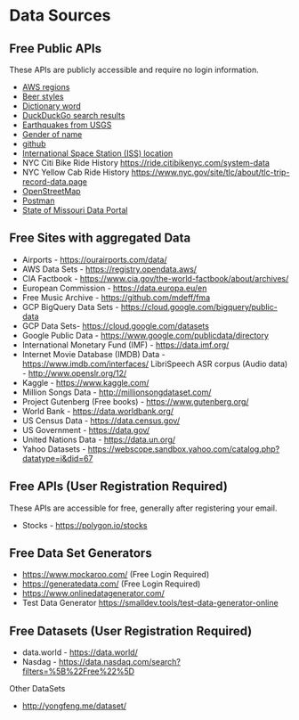 # Data Sources

## Free Public APIs

These APIs are publicly accessible and require no login information.

- [AWS regions](free-public-api/aws-regions/README.md)
- [Beer styles](free-public-api/beerstyles/README.md)
- [Dictionary word](free-public-api/dictonary/README.md)
- [DuckDuckGo search results](free-public-api/duckduckgo/README.md)
- [Earthquakes from USGS](free-public-api/earthquakes/README.md)
- [Gender of name](free-public-api/genderize/README.md)
- [github](free-public-api/github/README.md)
- [International Space Station (ISS) location](free-public-api/iss/README.md)
- NYC Citi Bike Ride History https://ride.citibikenyc.com/system-data
- NYC Yellow Cab Ride History https://www.nyc.gov/site/tlc/about/tlc-trip-record-data.page
- [OpenStreetMap](free-public-api/openstreetmap/README.md)
- [Postman](free-public-api/postman/README/md)
- [State of Missouri Data Portal](free-public-api/mo-data/README.md)

## Free Sites with aggregated Data

- Airports - https://ourairports.com/data/
- AWS Data Sets - https://registry.opendata.aws/
- CIA Factbook - https://www.cia.gov/the-world-factbook/about/archives/
- European Commission - https://data.europa.eu/en
- Free Music Archive - https://github.com/mdeff/fma
- GCP BigQuery Data Sets - https://cloud.google.com/bigquery/public-data
- GCP Data Sets- https://cloud.google.com/datasets
- Google Public Data - https://www.google.com/publicdata/directory
- International Monetary Fund (IMF) - https://data.imf.org/
- Internet Movie Database (IMDB) Data - https://www.imdb.com/interfaces/
LibriSpeech ASR corpus (Audio data) - http://www.openslr.org/12/
- Kaggle - https://www.kaggle.com/
- Million Songs Data - http://millionsongdataset.com/
- Project Gutenberg (Free books) -  https://www.gutenberg.org/
- World Bank - https://data.worldbank.org/
- US Census Data - https://data.census.gov/
- US Government - https://data.gov/
- United Nations Data - https://data.un.org/
- Yahoo Datasets - https://webscope.sandbox.yahoo.com/catalog.php?datatype=i&did=67


## Free APIs (User Registration Required)

These APIs are accessible for free, generally after registering your email.

- Stocks - https://polygon.io/stocks

## Free Data Set Generators

- https://www.mockaroo.com/ (Free Login Required)
- https://generatedata.com/ (Free Login Required)
- https://www.onlinedatagenerator.com/
- Test Data Generator https://smalldev.tools/test-data-generator-online

## Free Datasets (User Registration Required)
- data.world - https://data.world/
- Nasdag - https://data.nasdaq.com/search?filters=%5B%22Free%22%5D


Other DataSets
- http://yongfeng.me/dataset/
